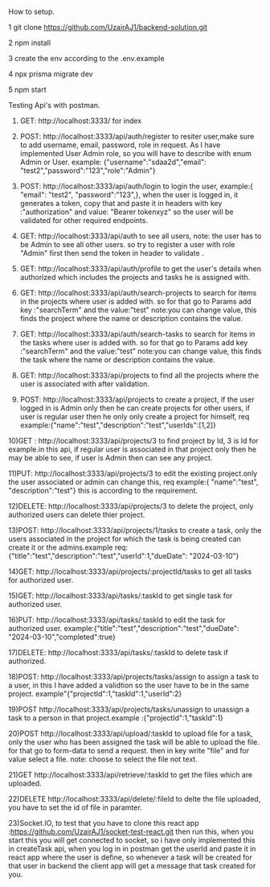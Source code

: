How to setup.

  1 git clone https://github.com/UzairAJ1/backend-solution.git
  
  2 npm install
  
  3 create the env according to the .env.example
  
  4 npx prisma migrate dev
  
  5 npm start

Testing Api's with postman.

1) GET: http://localhost:3333/ for index

2) POST: http://localhost:3333/api/auth/register to resiter user,make sure to add username, email, password, role in request. As I have implemented User Admin role, so you will have to describe with enum Admin or User.
   example: {"username":"sdaa2d","email": "test2","password":"123","role":"Admin"}

3)  POST: http://localhost:3333/api/auth/login to login the user, example:{ "email": "test2", "password":"123",}, when the user is logged in, it generates a token, copy that and paste it in headers with key :"authorization" and value: "Bearer tokenxyz" so the user will be validated for other required endpoints.

4) GET: http://localhost:3333/api/auth to see all users, note: the user has to be Admin to see all other users. so try to register a user with role "Admin" first then send the token in header to validate .

5) GET: http://localhost:3333/api/auth/profile to get the user's details when authorized which includes the projects and tasks he is assigned with.

6) GET: http://localhost:3333/api/auth/search-projects to search for items in the projects where user is added with. so for that go to Params add key :"searchTerm" and the value:"test" note:you can change value, this finds the project where the name or description contains the value.

7) GET: http://localhost:3333/api/auth/search-tasks to search for items in the tasks where user is added with. so for that go to Params add key :"searchTerm" and the value:"test" note:you can change value, this finds the task where the name or description contains the value.


8) GET: http://localhost:3333/api/projects to find all the projects where the user is associated with after validation.

9) POST: http://localhost:3333/api/projects to create a project, if the user logged in is Admin only then he can create projects for other users, if user is regular user then he only only create a project for himself, req example:{"name":"test","description":"test","userIds":[1,2]}

10)GET : http://localhost:3333/api/projects/3 to find project by Id, 3 is Id for example.in this api, if regular user is associated in that project only then he may be able to see, if user is Admin then can see any project.

11)PUT: http://localhost:3333/api/projects/3 to edit the existing project.only the user associated or admin can change this, req example:{ "name":"test", "description":"test"} this is according to the requirement.

12)DELETE: http://localhost:3333/api/projects/3 to delete the project, only authorized users can delete thier project.


13)POST: http://localhost:3333/api/projects/1/tasks to create a task, only the users associated in the project for which the task is being created can create it or the admins.example req:{"title":"test","description":"test","userId":1,"dueDate": "2024-03-10"}

14)GET: http://localhost:3333/api/projects/:projectId/tasks to get all tasks for authorized user.

15)GET: http://localhost:3333/api/tasks/:taskId to get single task for authorized user.

16)PUT: http://localhost:3333/api/tasks/:taskId to edit the task for authorized user. example:{"title":"test","description":"test","dueDate": "2024-03-10","completed":true}

17)DELETE: http://localhost:3333/api/tasks/:taskId to delete task if authorized.

18)POST: http://localhost:3333/api/projects/tasks/assign to assign a task to a user, in this I have added a validtion so the user have to be in the same project. example"{"projectId":1,"taskId":1,"userId":2}

19)POST http://localhost:3333/api/projects/tasks/unassign to unassign a task to a person in that project.example :{"projectId":1,"taskId":1}

20)POST http://localhost:3333/api/upload/:taskId to upload file for a task, only the user who has been assigned the task will be able to upload the file. for that go to form-data to send a request. then in key write "file" and for value select a file. note: choose to select the file not text.

21)GET http://localhost:3333/api/retrieve/:taskId to get the files which are uploaded.

22)DELETE http://localhost:3333/api/delete/:fileId to delte the file uploaded, you have to set the id of file in paramter.

23)Socket.IO, to test that you have to clone this react app :https://github.com/UzairAJ1/socket-test-react.git then run this, when you start this you will get connected to socket, so i have only implemented this in createTask api, when you log in in postman 
get the userId and paste it in react app where the user is define, so whenever a task will be created for that user in backend the client app will get a message that task created for you.
